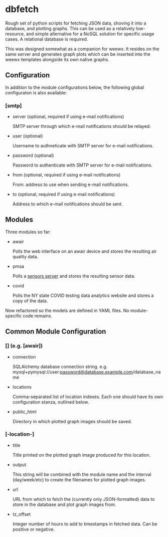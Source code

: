 # dbfetch

Rough set of python scripts for fetching JSON data, shoving it into a database, and plotting graphs. This can be used as a relatively low-resource, and simple alternative for a NoSQL solution for specific usage cases. A relational database is required.

This was designed somewhat as a companion for weewx. It resides on the same server and generates graph plots which can be inserted into the weewx templates alongside its own native graphs.

## Configuration

In addition to the module configurations below, the following global configuraton is also available:

### \[smtp\]

* server (optional, required if using e-mail notifications)

  SMTP server through which e-mail notifications should be relayed.

* user (optional)

  Username to authneticate with SMTP server for e-mail notifications.

* password (optional)

  Password to authenticate with SMTP server for e-mail notifications.

* from (optional, required if using e-mail notifications)

  From: address to use when sending e-mail notifications.

* to (optional, required if using e-mail notifications)

  Address to which e-mail notifications should be sent.

## Modules

Three modules so far:

* awair

  Polls the web interface on an awair device and stores the resulting air quality data.
  
* pmsa

  Polls a [sensors server](https://github.com/indigoparadox/dbfetch-sensors) and stores the resulting sensor data.
  
* covid

  Polls the NY state COVID testing data analytics website and stores a copy of the data.

Now refactored so the models are defined in YAML files. No module-specific code remains.

## Common Module Configuration

### \[<module name>\] (e.g. \[awair\])

* connection

  SQLAlchemy database connection string. e.g. mysql+pymysql://user:password@database.example.com/database_name

* locations

  Comma-separated list of location indexes. Each one should have its own configuration stanza, outlined below.

* public_html

  Directory in which plotted graph images should be saved.

### \[<module name>-location-<module index>\]

* title

  Title printed on the plotted graph image produced for this location.

* output

  This string will be combined with the module name and the interval (day/week/etc) to create the filenames for plotted graph images.

* url

  URL from which to fetch the (currently only JSON-formatted) data to store in the database and plot graph images from.

* tz_offset

  Integer number of hours to add to timestamps in fetched data. Can be positive or negative.
